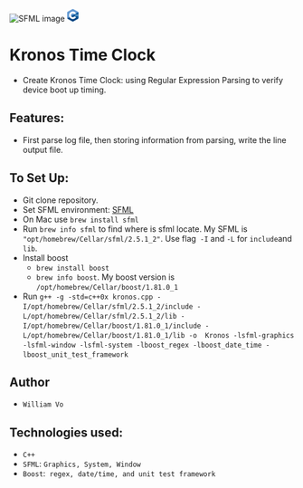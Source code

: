 ![SFML image](https://img.shields.io/badge/-white?style=for-the-badge&logo=SFML&logoColor=8CC445)
<img src="cpp_logo.png" height="22">
# Kronos Time Clock
- Create Kronos Time Clock: using Regular Expression Parsing to verify device boot up timing.

## Features:
- First parse log file, then storing information from parsing, write the line output file.

## To Set Up:
- Git clone repository.
- Set SFML environment:
[SFML](https://www.sfml-dev.org/)
- On Mac use `brew install sfml`
- Run `brew info sfml`  to find where is sfml locate. My SFML is `"opt/homebrew/Cellar/sfml/2.5.1_2"`. Use flag` -I` and `-L` for  `include`and `lib`.
- Install boost
  - `brew install boost`
  - `brew info boost`. My boost version is `/opt/homebrew/Cellar/boost/1.81.0_1`
- Run `g++ -g -std=c++0x kronos.cpp -I/opt/homebrew/Cellar/sfml/2.5.1_2/include -L/opt/homebrew/Cellar/sfml/2.5.1_2/lib -I/opt/homebrew/Cellar/boost/1.81.0_1/include -L/opt/homebrew/Cellar/boost/1.81.0_1/lib -o  Kronos -lsfml-graphics -lsfml-window -lsfml-system -lboost_regex -lboost_date_time -lboost_unit_test_framework`

## Author
- `William Vo`
## Technologies used:
- `C++`
- `SFML`: `Graphics, System, Window`
- `Boost`:` regex, date/time, and unit test framework`



